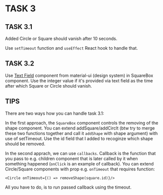 # TASK 3

## TASK 3.1

Added Circle or Square should vanish after 10 seconds.

Use `setTimeout` function and `useEffect` React hook to handle that.

## TASK 3.2

Use [Text Field](https://mui.com/material-ui/react-text-field/) component from material-ui (design system) in SquareBox component. Use the integer value if it's provided via text field as the time after which Square or Circle should vanish.

## TIPS

There are two ways how you can handle task 3.1:

In the first approach, the `SquareBox` component controls the removing of the shape component. You can extend addSquare/addCirclt (btw try to merge these two functions together and call it `addShape` with shape argument) with use of setTimeout. Use the id field that I added to recoginze which shape should be removed.

In the second apprach, we can use `callbacks`. Callback is the function that you pass to e.g. children component that is later called by it when something happened (`onClick` is an example of callback). You can extend Circle/Square components with prop e.g. `onTimeout` that requires function:

```
<Circle onTimeout={() => removeShape(square.id)}/>
```

All you have to do, is to run passed callback using the timeout.